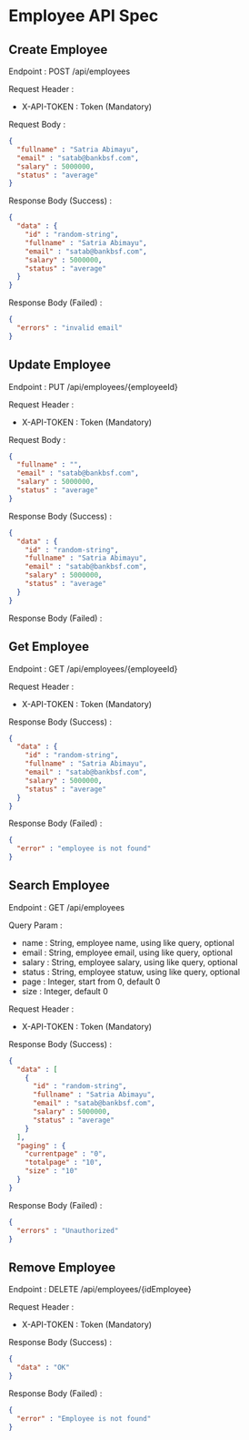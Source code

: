 # Employee API Spec

## Create Employee

Endpoint : POST /api/employees

Request Header :

- X-API-TOKEN : Token (Mandatory)

Request Body :

```json
{
  "fullname" : "Satria Abimayu",
  "email" : "satab@bankbsf.com",
  "salary" : 5000000,
  "status" : "average"
}
```

Response Body (Success) :

```json
{
  "data" : {
    "id" : "random-string",
    "fullname" : "Satria Abimayu",
    "email" : "satab@bankbsf.com",
    "salary" : 5000000,
    "status" : "average"
  }
}
```

Response Body (Failed) :

```json
{
  "errors" : "invalid email"
}
```

## Update Employee

Endpoint : PUT /api/employees/{employeeId}

Request Header :

- X-API-TOKEN : Token (Mandatory)

Request Body :

```json
{
  "fullname" : "",
  "email" : "satab@bankbsf.com",
  "salary" : 5000000,
  "status" : "average"
}
```

Response Body (Success) :

```json
{
  "data" : {
    "id" : "random-string",
    "fullname" : "Satria Abimayu",
    "email" : "satab@bankbsf.com",
    "salary" : 5000000,
    "status" : "average"
  }
}
```

Response Body (Failed) :

## Get Employee

Endpoint : GET /api/employees/{employeeId}

Request Header :

- X-API-TOKEN : Token (Mandatory)

Response Body (Success) : 

```json
{
  "data" : {
    "id" : "random-string",
    "fullname" : "Satria Abimayu",
    "email" : "satab@bankbsf.com",
    "salary" : 5000000,
    "status" : "average"
  }
}
```

Response Body (Failed) :

```json
{
  "error" : "employee is not found"
}
```

## Search Employee

Endpoint : GET /api/employees

Query Param :

- name : String, employee name, using like query, optional
- email : String, employee email, using like query, optional
- salary : String, employee salary, using like query, optional
- status : String, employee statuw, using like query, optional
- page : Integer, start from 0, default 0
- size : Integer, default 0

Request Header :

- X-API-TOKEN : Token (Mandatory)

Response Body (Success) : 

```json
{
  "data" : [
    {
      "id" : "random-string",
      "fullname" : "Satria Abimayu",
      "email" : "satab@bankbsf.com",
      "salary" : 5000000,
      "status" : "average"
    }
  ],
  "paging" : {
    "currentpage" : "0",
    "totalpage" : "10",
    "size" : "10"
  }
}
```

Response Body (Failed) :

```json
{
  "errors" : "Unauthorized"
}
```

## Remove Employee

Endpoint : DELETE /api/employees/{idEmployee}

Request Header :

- X-API-TOKEN : Token (Mandatory)

Response Body (Success) : 

```json
{
  "data" : "OK"
}
```

Response Body (Failed) :

```json
{
  "error" : "Employee is not found"
}
```